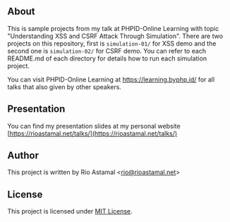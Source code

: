 ## About

This is sample projects from my talk at PHPID-Online Learning with topic "Understanding XSS and CSRF Attack Through Simulation". There are two projects on this repository, first is `simulation-01/` for XSS demo and the second one is `simulation-02/` for CSRF demo. You can refer to each README.md of each directory for details how to run each simulation project.

You can visit PHPID-Online Learning at https://learning.byphp.id/ for all talks that also given by other speakers.

## Presentation

You can find my presentation slides at my personal website [https://rioastamal.net/talks/](https://rioastamal.net/talks/)

## Author

This project is written by Rio Astamal &lt;rio@rioastamal.net&gt;

## License

This project is licensed under [MIT License](https://opensource.org/licenses/MIT).
